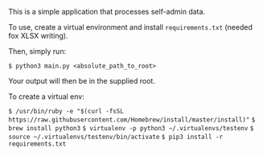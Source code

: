 This is a simple application that processes self-admin data.

To use, create a virtual environment and install `requirements.txt` (needed fox XLSX writing).

Then, simply run:

`$ python3 main.py <absolute_path_to_root>`

Your output will then be in the supplied root.

To create a virtual env:

`$ /usr/bin/ruby -e "$(curl -fsSL https://raw.githubusercontent.com/Homebrew/install/master/install)"`
`$ brew install python3`
`$ virtualenv -p python3 ~/.virtualenvs/testenv`
`$ source ~/.virtualenvs/testenv/bin/activate`
`$ pip3 install -r requirements.txt`